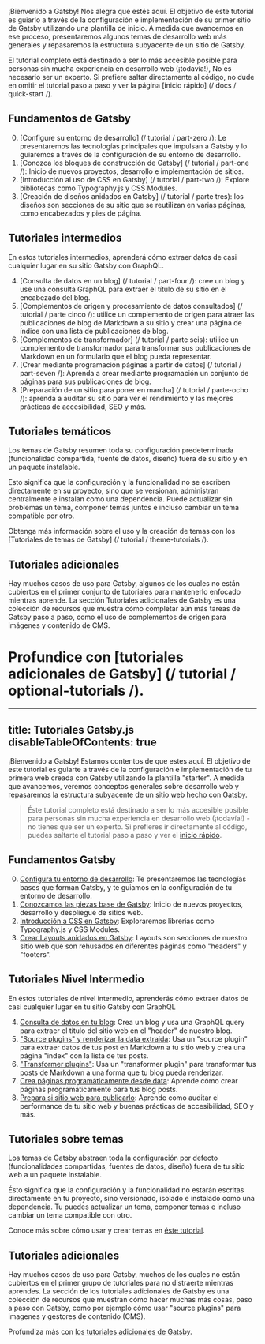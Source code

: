 
¡Bienvenido a Gatsby! Nos alegra que estés aquí. El objetivo de este tutorial es guiarlo a través de la configuración e implementación de su primer sitio de Gatsby utilizando una plantilla de inicio. A medida que avancemos en ese proceso, presentaremos algunos temas de desarrollo web más generales y repasaremos la estructura subyacente de un sitio de Gatsby.

El tutorial completo está destinado a ser lo más accesible posible para personas sin mucha experiencia en desarrollo web (¡todavía!), No es necesario ser un experto. Si prefiere saltar directamente al código, no dude en omitir el tutorial paso a paso y ver la página [inicio rápido] (/ docs / quick-start /).

## Fundamentos de Gatsby

0. [Configure su entorno de desarrollo] (/ tutorial / part-zero /): Le presentaremos las tecnologías principales que impulsan a Gatsby y lo guiaremos a través de la configuración de su entorno de desarrollo.
1. [Conozca los bloques de construcción de Gatsby] (/ tutorial / part-one /): Inicio de nuevos proyectos, desarrollo e implementación de sitios.
1. [Introducción al uso de CSS en Gatsby] (/ tutorial / part-two /): Explore bibliotecas como Typography.js y CSS Modules.
1. [Creación de diseños anidados en Gatsby] (/ tutorial / parte tres): los diseños son secciones de su sitio que se reutilizan en varias páginas, como encabezados y pies de página.

## Tutoriales intermedios

En estos tutoriales intermedios, aprenderá cómo extraer datos de casi cualquier lugar en su sitio Gatsby con GraphQL.

4. [Consulta de datos en un blog] (/ tutorial / part-four /): cree un blog y use una consulta GraphQL para extraer el título de su sitio en el encabezado del blog.
5. [Complementos de origen y procesamiento de datos consultados] (/ tutorial / parte cinco /): utilice un complemento de origen para atraer las publicaciones de blog de Markdown a su sitio y crear una página de índice con una lista de publicaciones de blog.
6. [Complementos de transformador] (/ tutorial / parte seis): utilice un complemento de transformador para transformar sus publicaciones de Markdown en un formulario que el blog pueda representar.
7. [Crear mediante programación páginas a partir de datos] (/ tutorial / part-seven /): Aprenda a crear mediante programación un conjunto de páginas para sus publicaciones de blog.
8. [Preparación de un sitio para poner en marcha] (/ tutorial / parte-ocho /): aprenda a auditar su sitio para ver el rendimiento y las mejores prácticas de accesibilidad, SEO y más.

## Tutoriales temáticos

Los temas de Gatsby resumen toda su configuración predeterminada (funcionalidad compartida, fuente de datos, diseño) fuera de su sitio y en un paquete instalable.

Esto significa que la configuración y la funcionalidad no se escriben directamente en su proyecto, sino que se versionan, administran centralmente e instalan como una dependencia. Puede actualizar sin problemas un tema, componer temas juntos e incluso cambiar un tema compatible por otro.

Obtenga más información sobre el uso y la creación de temas con los [Tutoriales de temas de Gatsby] (/ tutorial / theme-tutorials /).

## Tutoriales adicionales

Hay muchos casos de uso para Gatsby, algunos de los cuales no están cubiertos en el primer conjunto de tutoriales para mantenerlo enfocado mientras aprende. La sección Tutoriales adicionales de Gatsby es una colección de recursos que muestra cómo completar aún más tareas de Gatsby paso a paso, como el uso de complementos de origen para imágenes y contenido de CMS.

Profundice con [tutoriales adicionales de Gatsby] (/ tutorial / optional-tutorials /).
=======
---
title: Tutoriales Gatsby.js
disableTableOfContents: true
---

¡Bienvenido a Gatsby! Estamos contentos de que estes aquí. El objetivo de este tutorial es guiarte a través de la configuración e implementación de tu primera web creada con Gatsby utilizando la plantilla "starter". A medida que avancemos, veremos conceptos generales sobre desarrollo web y repasaremos la estructura subyacente de un sitio web hecho con Gatsby.

> Éste tutorial completo está destinado a ser lo más accesible posible para personas sin mucha experiencia en desarrollo web (¡todavía!) - no tienes que ser un experto. Si prefieres ir directamente al código, puedes saltarte el tutorial paso a paso y ver el [inicio rápido](/docs/quick-start/).

## Fundamentos Gatsby

0.  [Configura tu entorno de desarrollo](/tutorial/part-zero/): Te presentaremos las tecnologías bases que forman Gatsby, y te guiamos en la configuración de tu entorno de desarrollo.
1.  [Conozcamos las piezas base de Gatsby](/tutorial/part-one/): Inicio de nuevos proyectos, desarrollo y despliegue de sitios web.
1.  [Introducción a CSS en Gatsby](/tutorial/part-two/): Exploraremos librerias como Typography.js y CSS Modules.
1.  [Crear Layouts anidados en Gatsby](/tutorial/part-three/): Layouts son secciones de nuestro sitio web que son rehusados en diferentes páginas como "headers" y "footers".

## Tutoriales Nivel Intermedio

En éstos tutoriales de nivel intermedio, aprenderás cómo extraer datos de casi cualquier lugar en tu sitio Gatsby con GraphQL

4.  [Consulta de datos en tu blog](/tutorial/part-four/): Crea un blog y usa una GraphQL query para extraer el título del sitio web en el "header" de nuestro blog.
5.  ["Source plugins" y renderizar la data extraida](/tutorial/part-five/): Usa un "source plugin" para extraer datos de tus post en Markdown a tu sitio web y crea una página "index" con la lista de tus posts.
6.  ["Transformer plugins"](/tutorial/part-six/): Usa un "transformer plugin" para transformar tus posts de Markdown a una forma que tu blog pueda renderizar.
7.  [Crea páginas programáticamente desde data](/tutorial/part-seven/): Aprende cómo crear páginas programáticamente para tus blog posts.
8.  [Prepara si sitio web para publicarlo](/tutorial/part-eight/): Aprende como auditar el performance de tu sitio web y buenas prácticas de accesibilidad, SEO y más.

## Tutoriales sobre temas

Los temas de Gatsby abstraen toda la configuración por defecto (funcionalidades compartidas, fuentes de datos, diseño) fuera de tu sitio web a un paquete instalable.

Ésto significa que la configuración y la funcionalidad no estarán escritas directamente en tu proyecto, sino versionado, isolado e instalado como una dependencia. Tu puedes actualizar un tema, componer temas e incluso cambiar un tema compatible con otro.

Conoce más sobre cómo usar y crear temas en [éste tutorial](/tutorial/theme-tutorials/).

## Tutoriales adicionales

Hay muchos casos de uso para Gatsby, muchos de los cuales no están cubiertos en el primer grupo de tutoriales para no distraerte mientras aprendes. La sección de los tutoriales adicionales de Gatsby es una colección de recursos que muestran cómo hacer muchas más cosas, paso a paso con Gatsby, como por ejemplo cómo usar "source plugins" para imagenes y gestores de contenido (CMS).

Profundiza más con [los tutoriales adicionales de Gatsby](/tutorial/additional-tutorials/).
